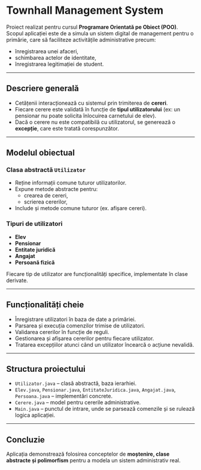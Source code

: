 # Townhall Management System

Proiect realizat pentru cursul **Programare Orientată pe Obiect (POO)**.  
Scopul aplicației este de a simula un sistem digital de management pentru o primărie, care să faciliteze activitățile administrative precum:  
- înregistrarea unei afaceri,  
- schimbarea actelor de identitate,  
- înregistrarea legitimației de student.  

---

## Descriere generală
- Cetățenii interacționează cu sistemul prin trimiterea de **cereri**.  
- Fiecare cerere este validată în funcție de **tipul utilizatorului** (ex: un pensionar nu poate solicita înlocuirea carnetului de elev).  
- Dacă o cerere nu este compatibilă cu utilizatorul, se generează o **excepție**, care este tratată corespunzător.  

---

## Modelul obiectual

### Clasa abstractă `Utilizator`
- Reține informații comune tuturor utilizatorilor.  
- Expune metode abstracte pentru:  
  - crearea de cereri,  
  - scrierea cererilor,  
- Include și metode comune tuturor (ex. afișare cereri).  

### Tipuri de utilizatori
- **Elev**  
- **Pensionar**  
- **Entitate juridică**  
- **Angajat**  
- **Persoană fizică**  

Fiecare tip de utilizator are funcționalități specifice, implementate în clase derivate.  

---

## Funcționalități cheie
- Înregistrare utilizatori în baza de date a primăriei.  
- Parsarea și execuția comenzilor trimise de utilizatori.  
- Validarea cererilor în funcție de reguli.  
- Gestionarea și afișarea cererilor pentru fiecare utilizator.  
- Tratarea excepțiilor atunci când un utilizator încearcă o acțiune nevalidă.  

---

## Structura proiectului
- `Utilizator.java` – clasă abstractă, baza ierarhiei.  
- `Elev.java`, `Pensionar.java`, `EntitateJuridica.java`, `Angajat.java`, `Persoana.java` – implementări concrete.  
- `Cerere.java` – model pentru cererile administrative.  
- `Main.java` – punctul de intrare, unde se parsează comenzile și se rulează logica aplicației.  

---

## Concluzie
Aplicația demonstrează folosirea conceptelor de **moștenire, clase abstracte și polimorfism** pentru a modela un sistem administrativ real.  

